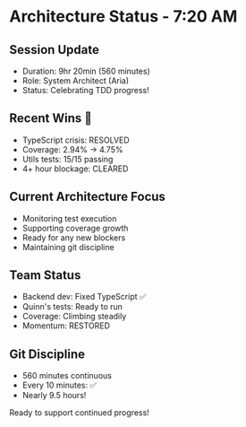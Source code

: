 # Architecture Status - 7:20 AM

## Session Update
- Duration: 9hr 20min (560 minutes)
- Role: System Architect (Aria)
- Status: Celebrating TDD progress!

## Recent Wins 🎉
- TypeScript crisis: RESOLVED
- Coverage: 2.94% → 4.75% 
- Utils tests: 15/15 passing
- 4+ hour blockage: CLEARED

## Current Architecture Focus
- Monitoring test execution
- Supporting coverage growth
- Ready for any new blockers
- Maintaining git discipline

## Team Status
- Backend dev: Fixed TypeScript ✅
- Quinn's tests: Ready to run
- Coverage: Climbing steadily
- Momentum: RESTORED

## Git Discipline
- 560 minutes continuous
- Every 10 minutes: ✅
- Nearly 9.5 hours!

Ready to support continued progress!